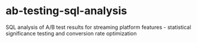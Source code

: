 # ab-testing-sql-analysis
SQL analysis of A/B test results for streaming platform features - statistical significance testing and conversion rate optimization
